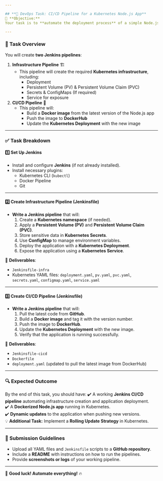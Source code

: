 ```yaml
---

## **🎯 DevOps Task: CI/CD Pipeline for a Kubernetes Node.js App**
🚀 **Objective:**  
Your task is to **automate the deployment process** of a simple Node.js Express app using **Jenkins pipelines**, **Kubernetes**, and **DockerHub**.

---
```


### **📝 Task Overview**
You will create **two Jenkins pipelines**:
1. **Infrastructure Pipeline** 🏗️  
   - This pipeline will create the required **Kubernetes infrastructure**, including:
     - Deployment
     - Persistent Volume (PV) & Persistent Volume Claim (PVC)
     - Secrets & ConfigMaps (If required)
     - Service for exposure
2. **CI/CD Pipeline** 🔄  
   - This pipeline will:  
     - Build a **Docker image** from the latest version of the Node.js app  
     - Push the image to **DockerHub**  
     - Update the **Kubernetes Deployment** with the new image  

---

### **✅ Task Breakdown**
#### **1️⃣ Set Up Jenkins**
- Install and configure **Jenkins** (if not already installed).
- Install necessary plugins:  
  - Kubernetes CLI (`kubectl`)
  - Docker Pipeline
  - Git

---

#### **2️⃣ Create Infrastructure Pipeline (Jenkinsfile)**
- **Write a Jenkins pipeline** that will:
  1. Create a **Kubernetes namespace** (if needed).
  2. Apply a **Persistent Volume (PV)** and **Persistent Volume Claim (PVC)**.
  3. Store sensitive data in **Kubernetes Secrets**.
  4. Use **ConfigMap** to manage environment variables.
  5. Deploy the application with a **Kubernetes Deployment**.
  6. Expose the application using a **Kubernetes Service**.

📌 **Deliverables**:
- `Jenkinsfile-infra`
- Kubernetes YAML files: `deployment.yaml`, `pv.yaml`, `pvc.yaml`, `secrets.yaml`, `configmap.yaml`, `service.yaml`

---

#### **3️⃣ Create CI/CD Pipeline (Jenkinsfile)**
- **Write a Jenkins pipeline** that will:
  1. Pull the latest code from **GitHub**.
  2. Build a **Docker image** and tag it with the version number.
  3. Push the image to **DockerHub**.
  4. Update the **Kubernetes Deployment** with the new image.
  5. Verify that the application is running successfully.
  

📌 **Deliverables**:
- `Jenkinsfile-cicd`
- `Dockerfile`
- `deployment.yaml` (updated to pull the latest image from DockerHub)

---

### **🔍 Expected Outcome**
By the end of this task, you should have:
✔️ A working **Jenkins CI/CD pipeline** automating infrastructure creation and application deployment.  
✔️ A **Dockerized Node.js app** running in Kubernetes.  
✔️ **Dynamic updates** to the application when pushing new versions.  
💡 **Additional Task:** Implement a **Rolling Update Strategy** in Kubernetes.  

---

### **📆 Submission Guidelines**
- Upload all YAML files and `Jenkinsfile` scripts to a **GitHub repository**.
- Include a **README** with instructions on how to run the pipelines.
- Provide **screenshots or logs** of your working pipeline.

---

🚀 **Good luck! Automate everything!** 🔥
